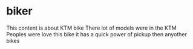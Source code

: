 # biker
This content is about KTM bike 
There lot of models were in the KTM
Peoples were love this bike
it has a quick power of pickup then anyother bikes
